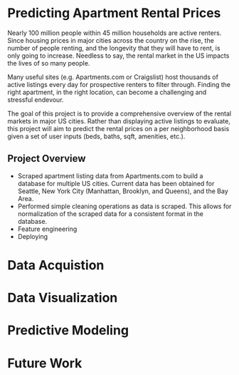 # Predicting Apartment Rental Prices

Nearly 100 million people within 45 million households are active renters. Since housing prices in major cities across the country on the rise, the number of people renting, and the longevity that they will have to rent, is only going to increase. Needless to say, the rental market in the US impacts the lives of so many people.  

Many useful sites (e.g. Apartments.com or Craigslist) host thousands of active listings every day for prospective renters to filter through. Finding the right apartment, in the right location, can become a challenging and stressful endevour. 

The goal of this project is to provide a comprehensive overview of the rental markets in major US cities. Rather than displaying active listings to evaluate, this project will aim to predict the rental prices on a per neighborhood basis given a set of user inputs (beds, baths, sqft, amenities, etc.). 

## Project Overview
* Scraped apartment listing data from Apartments.com to build a database for multiple US cities. Current data has been obtained for Seattle, New York City (Manhattan, Brooklyn, and Queens), and the Bay Area.
* Performed simple cleaning operations as data is scraped. This allows for normalization of the scraped data for a consistent format in the database.
* Feature engineering
* Deploying

# Data Acquistion 

# Data Visualization

# Predictive Modeling

# Future Work
